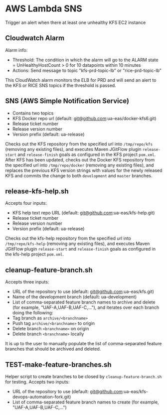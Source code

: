 # AWS Lambda SNS 
   Trigger an alert when there at least one unhealthy KFS EC2 instance

## Cloudwatch Alarm
Alarm info:
* Threshold: The condition in which the alarm will go to the ALARM state = UnHealthyHostCount > 0 for 10 datapoints within 10 minutes
* Actions: Send message to topic "kfs-prd-topic-lb" or "rice-prd-topic-lb"

This CloudWatch alarm monitors the ELB for PRD and will send an alert to the KFS or RICE SNS topics if the threshold is passed.

## SNS (AWS Simple Notification Service)
* Contains two topics
* KFS Docker repo url (default: git@github.com:ua-eas/docker-kfs6.git)
* Release ticket number
* Release version number
* Version prefix (default: ua-release)

Checks out the KFS repository from the specified url into `/tmp/repo/kfs` (removing any existing files), and executes Maven JGitFlow plugin `release-start` and `release-finish` goals as configured in the KFS project `pom.xml`.  
After KFS has been updated, checks out the Docker KFS repository from the specified url into `/tmp/repo/docker` (removing any existing files), and replaces the previous KFS version strings with values for the newly released KFS and commits the change to both `development` and `master` branches.

## release-kfs-help.sh
Accepts four inputs:
* KFS help text repo URL (default: git@github.com:ua-eas/kfs-help.git)
* Release ticket number
* Release version number
* Version prefix (default: ua-release)

Checks out the kfs-help repository from the specified url into `/tmp/repo/kfs-help` (removing any existing files), and executes Maven JGitFlow plugin `release-start` and `release-finish` goals as configured in the kfs-help project `pom.xml`.  

## cleanup-feature-branch.sh
Accepts three inputs:
* URL of the repository to use (default: git@github.com:ua-eas/kfs.git)
* Name of the development branch (default: ua-development)
* List of comma-separated feature branch names to archive and delete (for example, "UAF-A,UAF-B,UAF-C,..."), and iterates over each branch doing the following:
 * Tag branch as `archive/<branchname>`
 * Push tag `archive/<branchname>` to origin
 * Delete branch `<branchname>` on origin
 * Delete branch `<branchname>` locally

It is up to the user to manually populate the list of comma-separated feature branches that should be archived and deleted.

## TEST-make-feature-branches.sh
Helper script to create branches to be closed by `cleanup-feature-branch.sh` for testing.
Accepts two inputs:
* URL of the repository to use (default: git@github.com:ua-eas/kfs-devops-automation-fork.git)
* List of comma-separated feature branch names to create (for example, "UAF-A,UAF-B,UAF-C,...")

[jgitflow-link]: https://bitbucket.org/atlassian/jgit-flow/wiki/Home
[scripted-release-branch-link]: https://confluence.arizona.edu/display/KFS5Up/Scripted+Release+Branch
